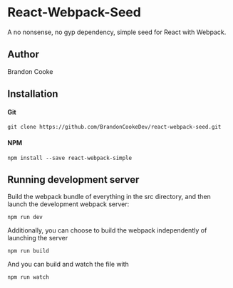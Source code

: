# React-Webpack-Seed
A no nonsense, no gyp dependency, simple seed for React with Webpack.

## Author
Brandon Cooke

## Installation

#### Git
```
git clone https://github.com/BrandonCookeDev/react-webpack-seed.git
```

#### NPM
```
npm install --save react-webpack-simple
```

## Running development server
Build the webpack bundle of everything in the src directory, 
and then launch the development webpack server:
```
npm run dev
```

Additionally, you can choose to build the webpack independently of launching the server
```
npm run build
```

And you can build and watch the file with 
```
npm run watch
```